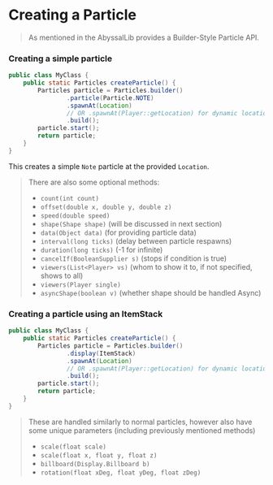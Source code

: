 # Creating a Particle

> As mentioned in the [](Getting-Started.md) AbyssalLib provides a Builder-Style Particle API.

### Creating a simple particle
```Java
public class MyClass {
    public static Particles createParticle() {
        Particles particle = Particles.builder()
                .particle(Particle.NOTE)
                .spawnAt(Location)
                // OR .spawnAt(Player::getLocation) for dynamic location (you could also just modify the provided location object)
                .build();
        particle.start();
        return particle;
    }
}
```

This creates a simple `Note` particle at the provided `Location`.

> There are also some optional methods:
> - `count(int count)`
> - `offset(double x, double y, double z)`
> - `speed(double speed)`
> - `shape(Shape shape)` (will be discussed in next section)
> - `data(Object data)` (for providing particle data)
> - `interval(long ticks)` (delay between particle respawns)
> - `duration(long ticks)` (-1 for infinite)
> - `cancelIf(BooleanSupplier s)` (stops if condition is true)
> - `viewers(List<Player> vs)` (whom to show it to, if not specified, shows to all)
> - `viewers(Player single)`
> - `asyncShape(boolean v)` (whether shape should be handled Async)

### Creating a particle using an ItemStack
```Java
public class MyClass {
    public static Particles createParticle() {
        Particles particle = Particles.builder()
                .display(ItemStack)
                .spawnAt(Location)
                // OR .spawnAt(Player::getLocation) for dynamic location (you could also just modify the provided location object)
                .build();
        particle.start();
        return particle;
    }
}
```

> These are handled similarly to normal particles, however also have some unique parameters (including previously mentioned methods)
> - `scale(float scale)`
> - `scale(float x, float y, float z)`
> - `billboard(Display.Billboard b)`
> - `rotation(float xDeg, float yDeg, float zDeg)`
